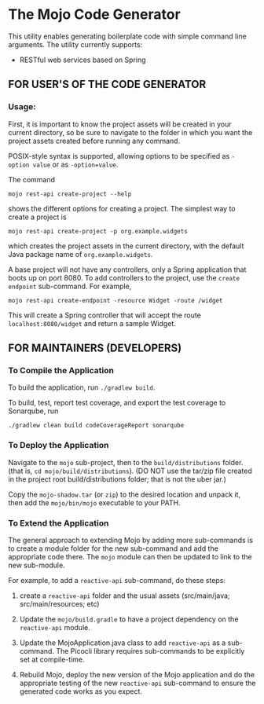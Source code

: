 # The Mojo Code Generator

This utility enables generating boilerplate code with simple
command line arguments. The utility currently supports:

* RESTful web services based on Spring
   
## FOR USER'S OF THE CODE GENERATOR

### Usage:

First, it is important to know the project assets will be created in your current
directory, so be sure to navigate to the folder in which 
you want the project assets created before running any command.

POSIX-style syntax is supported, allowing options to be specified as 
```-option value``` or as ```-option=value```.

The command             

    mojo rest-api create-project --help 

shows the different options for creating a project. The simplest way to
create a project is

    mojo rest-api create-project -p org.example.widgets

which creates the project assets in the current directory,
with the default Java package name of ```org.example.widgets```.

A base project will not have any controllers, only a Spring
application that boots up on port 8080.  To add controllers
to the project, use the ```create endpoint``` sub-command.
For example,

    mojo rest-api create-endpoint -resource Widget -route /widget

This will create a Spring controller that will accept the 
route ```localhost:8080/widget``` and return a sample Widget.

## FOR MAINTAINERS (DEVELOPERS)
                    
### To Compile the Application

To build the application, run ```./gradlew build```. 

To build, test, report test coverage, and export the test coverage to Sonarqube, run

```./gradlew clean build codeCoverageReport sonarqube```

### To Deploy the Application

Navigate to the ```mojo``` sub-project, then to the ```build/distributions``` folder.
(that is, ```cd mojo/build/distributions```). (DO NOT use the tar/zip file
created in the project root build/distributions folder; that is not the uber jar.)

Copy the ```mojo-shadow.tar``` (or ```zip```) to the desired location
and unpack it, then add the ```mojo/bin/mojo``` executable to your PATH. 
                      
### To Extend the Application

The general approach to extending Mojo by adding more
sub-commands is to create a module folder for the new
sub-command and add the appropriate code there. The
```mojo``` module can then be updated to link to the 
new sub-module. 

For example, to add a ```reactive-api``` sub-command, do
these steps:

1. create a ```reactive-api``` folder and the usual 
   assets (src/main/java; src/main/resources; etc)

2. Update the ```mojo/build.gradle``` to have a project 
   dependency on the ```reactive-api``` module.
   
3. Update the MojoApplication.java class to add
```reactive-api``` as a sub-command. The Picocli 
   library requires sub-commands to be explicitly
   set at compile-time.
   
4. Rebuild Mojo, deploy the new version of the Mojo
   application and do the appropriate testing of
the new ```reactive-api``` sub-command to ensure
   the generated code works as you expect. 
